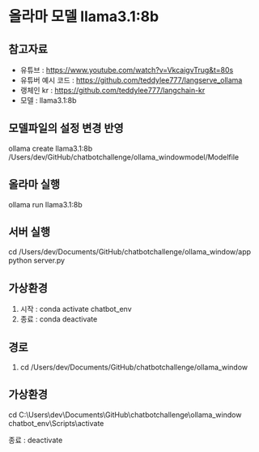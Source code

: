 # 올라마 모델 llama3.1:8b

## 참고자료
* 유튜브 : https://www.youtube.com/watch?v=VkcaigvTrug&t=80s
* 유튜버 예시 코드 : https://github.com/teddylee777/langserve_ollama
* 랭체인 kr : https://github.com/teddylee777/langchain-kr
* 모델 : llama3.1:8b

## 모델파일의 설정 변경 반영
ollama create llama3.1:8b /Users/dev/GitHub/chatbotchallenge/ollama_windowmodel/Modelfile

## 올라마 실행
ollama run llama3.1:8b

## 서버 실행
cd /Users/dev/Documents/GitHub/chatbotchallenge/ollama_window/app
python server.py

## 가상환경
1. 시작 : conda activate chatbot_env
2. 종료 : conda deactivate

## 경로
1. cd /Users/dev/Documents/GitHub/chatbotchallenge/ollama_window

## 가상환경

cd C:\Users\dev\Documents\GitHub\chatbotchallenge\ollama_window
chatbot_env\Scripts\activate

종료 : deactivate
